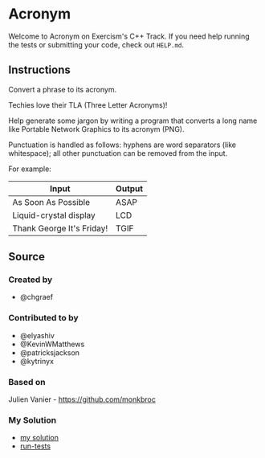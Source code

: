 # Acronym

Welcome to Acronym on Exercism's C++ Track.
If you need help running the tests or submitting your code, check out `HELP.md`.

## Instructions

Convert a phrase to its acronym.

Techies love their TLA (Three Letter Acronyms)!

Help generate some jargon by writing a program that converts a long name like Portable Network Graphics to its acronym (PNG).

Punctuation is handled as follows: hyphens are word separators (like whitespace); all other punctuation can be removed from the input.

For example:

| Input                     	| Output 	|
|---------------------------	|--------	|
| As Soon As Possible       	| ASAP   	|
| Liquid-crystal display    	| LCD    	|
| Thank George It's Friday! 	| TGIF   	|

## Source

### Created by

- @chgraef

### Contributed to by

- @elyashiv
- @KevinWMatthews
- @patricksjackson
- @kytrinyx

### Based on

Julien Vanier - https://github.com/monkbroc

### My Solution

- [my solution]()
- [run-tests](./run-tests-cpp.txt)
